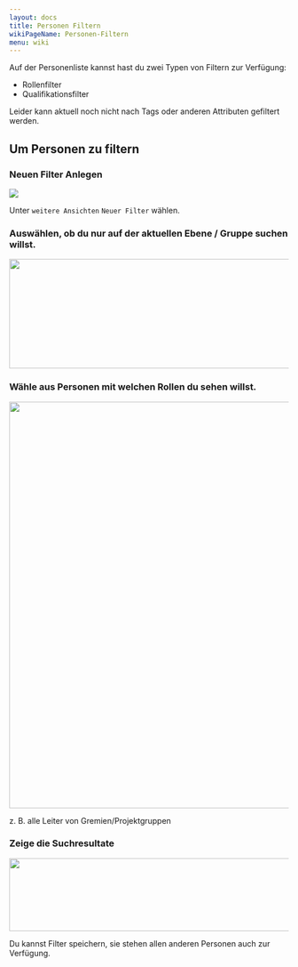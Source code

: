 ```yaml
---
layout: docs
title: Personen Filtern
wikiPageName: Personen-Filtern
menu: wiki
---
```


Auf der Personenliste kannst hast du zwei Typen von Filtern zur Verfügung:

* Rollenfilter
* Qualifikationsfilter

Leider kann aktuell noch nicht nach Tags oder anderen Attributen gefiltert werden.

## Um Personen zu filtern 

### Neuen Filter Anlegen

![](https://content.screencast.com/users/RolandStuder/folders/Jing/media/ce08fcb0-34ae-4766-8d66-390bbaf0f2ba/00000006.png)

Unter `weitere Ansichten` `Neuer Filter` wählen.

### Auswählen, ob du nur auf der aktuellen Ebene / Gruppe suchen willst. 

<a href="https://content.screencast.com/users/RolandStuder/folders/Jing/media/c6812a37-d718-4a08-8544-35df1ae7c41e/00000007.png"><img class="embeddedObject" src="https://content.screencast.com/users/RolandStuder/folders/Jing/media/c6812a37-d718-4a08-8544-35df1ae7c41e/00000007.png" width="552" height="197" border="0" /></a>

### Wähle aus Personen mit welchen Rollen du sehen willst.

<a href="https://content.screencast.com/users/RolandStuder/folders/Jing/media/64c6ad05-1a4e-4b77-a42e-b3f3b5c98528/00000009.png"><img class="embeddedObject" src="https://content.screencast.com/users/RolandStuder/folders/Jing/media/64c6ad05-1a4e-4b77-a42e-b3f3b5c98528/00000009.png" width="555" height="731" border="0" /></a>

z. B. alle Leiter von Gremien/Projektgruppen

### Zeige die Suchresultate

<a href="https://content.screencast.com/users/RolandStuder/folders/Jing/media/76e0ddd3-307b-4b6b-937e-063d43de61a4/00000010.png"><img class="embeddedObject" src="https://content.screencast.com/users/RolandStuder/folders/Jing/media/76e0ddd3-307b-4b6b-937e-063d43de61a4/00000010.png" width="627" height="131" border="0" /></a>

Du kannst Filter speichern, sie stehen allen anderen Personen auch zur Verfügung.
